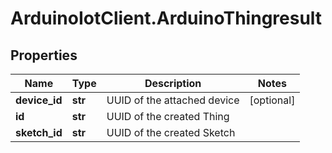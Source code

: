 # ArduinoIotClient.ArduinoThingresult

## Properties

Name | Type | Description | Notes
------------ | ------------- | ------------- | -------------
**device_id** | **str** | UUID of the attached device | [optional] 
**id** | **str** | UUID of the created Thing | 
**sketch_id** | **str** | UUID of the created Sketch | 


